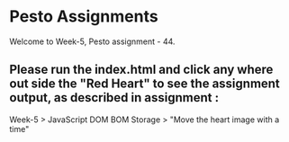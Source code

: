 # Pesto Assignments  

Welcome to Week-5, Pesto assignment - 44.

## Please run the index.html and click any where out side the "Red Heart" to see the assignment output, as described in assignment :
Week-5 > JavaScript DOM BOM Storage > "Move the heart image with a time"
